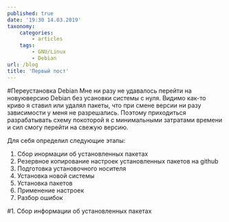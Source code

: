 ```yaml
---
published: true
date: '19:30 14.03.2019'
taxonomy:
    categories:
        - articles
    tags:
        - GNU/Linux
        - Debian
url: /blog
title: 'Первый пост'
---
```


#Переустановка Debian
Мне ни разу не удавалось перейти на новуюверсию Debian  без усановки системы с нуля. Видимо как-то криво я ставил или удалял пакеты, что при смене версии ни разу зависимости у меня не разрешались. Поэтому приходиться разрабатывать схему покоторой я с минимальными затратами времени и сил смогу перейти на свежую версию.

Для себя определил следующие этапы:
1. Сбор инормации об установленных пакетах
2. Резервное копирование настроек установленных пакетов на github
3. Подготовка установочного носителя
4. Установка новой системы
5. Установка пакетов
6. Применение настроек
7. Разбор ошибок

#1. Сбор информации об установленных пакетах
